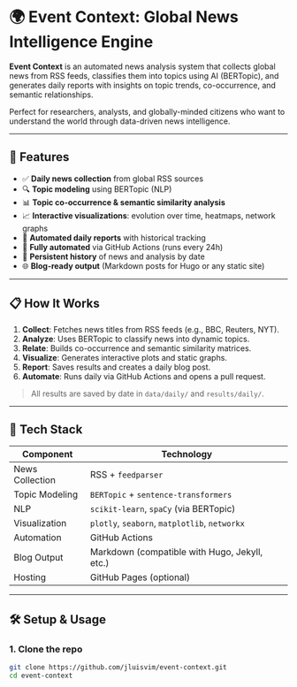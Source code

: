 # 🌍 Event Context: Global News Intelligence Engine

**Event Context** is an automated news analysis system that collects global news from RSS feeds, classifies them into topics using AI (BERTopic), and generates daily reports with insights on topic trends, co-occurrence, and semantic relationships.

Perfect for researchers, analysts, and globally-minded citizens who want to understand the world through data-driven news intelligence.

---

## 🚀 Features

- ✅ **Daily news collection** from global RSS sources
- 🔍 **Topic modeling** using BERTopic (NLP)
- 📊 **Topic co-occurrence & semantic similarity analysis**
- 📈 **Interactive visualizations**: evolution over time, heatmaps, network graphs
- 📅 **Automated daily reports** with historical tracking
- 🤖 **Fully automated** via GitHub Actions (runs every 24h)
- 💾 **Persistent history** of news and analysis by date
- 🌐 **Blog-ready output** (Markdown posts for Hugo or any static site)

---

## 📋 How It Works

1. **Collect**: Fetches news titles from RSS feeds (e.g., BBC, Reuters, NYT).
2. **Analyze**: Uses BERTopic to classify news into dynamic topics.
3. **Relate**: Builds co-occurrence and semantic similarity matrices.
4. **Visualize**: Generates interactive plots and static graphs.
5. **Report**: Saves results and creates a daily blog post.
6. **Automate**: Runs daily via GitHub Actions and opens a pull request.

> All results are saved by date in `data/daily/` and `results/daily/`.

---

## 🧩 Tech Stack

| Component | Technology |
|--------|------------|
| News Collection | RSS + `feedparser` |
| Topic Modeling | `BERTopic` + `sentence-transformers` |
| NLP | `scikit-learn`, `spaCy` (via BERTopic) |
| Visualization | `plotly`, `seaborn`, `matplotlib`, `networkx` |
| Automation | GitHub Actions |
| Blog Output | Markdown (compatible with Hugo, Jekyll, etc.) |
| Hosting | GitHub Pages (optional) |

---

## 🛠️ Setup & Usage

### 1. Clone the repo
```bash
git clone https://github.com/jluisvim/event-context.git
cd event-context

